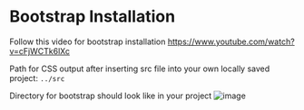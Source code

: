 # Bootstrap Installation

Follow this video for bootstrap installation 
https://www.youtube.com/watch?v=cFjWCTk6lXc

Path for CSS output after inserting src file into your own locally saved project:
`../src`

Directory for bootstrap should look like in your project
![image](https://github.com/user-attachments/assets/6ec37aa9-8146-4429-a6eb-c2c81e0d502b)
